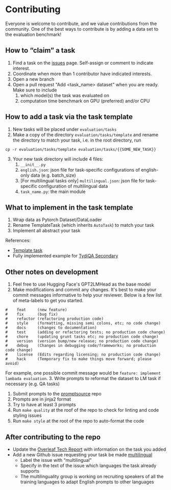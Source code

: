 # Contributing

Everyone is welcome to contribute, and we value contributions from the community. One of the best ways to contribute is by adding a data set to the evaluation benchmark!

## How to “claim” a task
1. Find a task on the [issues](https://github.com/bigscience-workshop/evaluation/issues) page. Self-assign or comment to indicate interest.
2. Coordinate when more than 1 contributor have indicated interests.
3. Open a new branch
4. Open a pull request "Add <task_name> dataset" when you are ready. Make sure to include
   1. which model(s) the task was evaluated on
   2. computation time benchmark on GPU (preferred) and/or CPU

## How to add a task via the task template
1. New tasks will be placed under `evaluation/tasks`
2. Make a copy of the directory `evaluation/tasks/template` and rename the directory to match your task, i.e. in the root directory, run
```shell script
cp -r evaluation/tasks/template evaluation/tasks/{{SOME_NEW_TASK}}
```
3. Your new task directory will include 4 files: 
   1. `__init__.py`
   2. `english.json`: json file for task-specific configurations of english-only data (e.g. batch_size)
   3. [For multilingual tasks only] `multilingual.json`: json file for task-specific configuration of multilingual data
   4. `task_name.py`: the main module

## What to implement in the task template
1. Wrap data as Pytorch Dataset/DataLoader
2. Rename TemplateTask (which inherits `AutoTask`) to match your task
3. Implement all abstract your task

References:
- [Template task](https://github.com/bigscience-workshop/evaluation/blob/main/evaluation/tasks/template/template.py)
- Fully implemented example for [TydiQA Secondary](https://github.com/bigscience-workshop/evaluation/blob/main/evaluation/tasks/tydiqa_secondary/tydiqa_secondary.py)

## Other notes on development
1. Feel free to use Hugging Face's GPT2LMHead as the base model
2. Make modifications and commit any changes. It's best to make your commit messages informative to help your reviewer. Below is a few list of meta-labels to get you started.
```
#    feat     (new feature)
#    fix      (bug fix)
#    refactor (refactoring production code)
#    style    (formatting, missing semi colons, etc; no code change)
#    docs     (changes to documentation)
#    test     (adding or refactoring tests; no production code change)
#    chore    (updating grunt tasks etc; no production code change)
#    version  (version bump/new release; no production code change)
#    debug    (Changes in debugging code/frameworks; no production code change)
#    license  (Edits regarding licensing; no production code change)
#    hack     (Temporary fix to make things move forward; please avoid)
```
For example, one possible commit message would be `feature: implement lambada evaluation`.
3. Write prompts to reformat the dataset to LM task if necessary (e.g. QA tasks)
   1. Submit prompts to the [promptsource](https://github.com/bigscience-workshop/promptsource/blob/main/CONTRIBUTING.md) repo
   2. Prompts are in jinja2 format 
   3. Try to have at least 3 prompts
4. Run `make quality` at the roof of the repo to check for linting and code styling issues
5. Run `make style` at the root of the repo to auto-format the code

## After contributing to the repo
- Update the [Overleaf Tech Report](https://www.overleaf.com/8547355528ksstrmgjbfmj) with information on the task you added
- Add a new Github issue requesting your task be made [multilingual](https://github.com/bigscience-workshop/evaluation/labels/multilingual)
  - Label the issue with “multilingual”
  - Specify in the text of the issue which languages the task already supports
  - The multilinguality group is working on recruiting speakers of all the training languages to adapt English prompts to other languages
